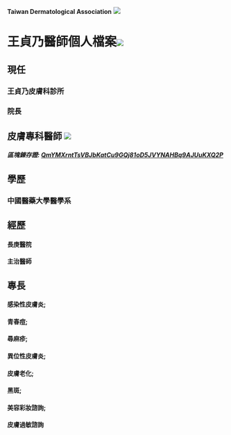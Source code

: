 **Taiwan Dermatological Association**
![](https://i.imgur.com/c4PrZud.png)
# 王貞乃醫師個人檔案![](https://i.imgur.com/LwxVHcd.png)


## 現任

### 王貞乃皮膚科診所 

### 院長 



## 皮膚專科醫師 ![](https://i.imgur.com/JP4b3IN.png)

##### 區塊錬存證: [QmYMXrntTsVBJbKatCu9GQj81oD5JVYNAHBq9AJUuKXQ2P](https://explore.ipld.io/#/explore/QmYMXrntTsVBJbKatCu9GQj81oD5JVYNAHBq9AJUuKXQ2P)


## 學歷

### 中國醫藥大學醫學系



## 經歷

#### 長庚醫院

#### 主治醫師



## 專長

#### 感染性皮膚炎;

#### 青春痘;

#### 尋麻疹;

#### 異位性皮膚炎;

#### 皮膚老化;

#### 黑斑;

#### 美容彩妝諮詢;

#### 皮膚過敏諮詢




